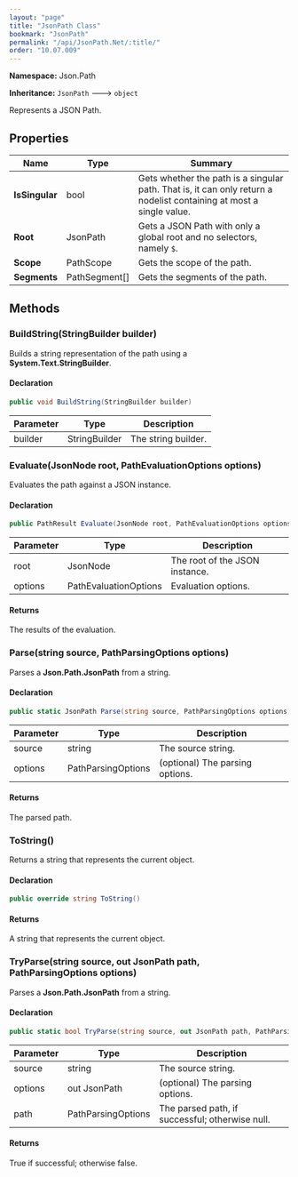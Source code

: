 ```yaml
---
layout: "page"
title: "JsonPath Class"
bookmark: "JsonPath"
permalink: "/api/JsonPath.Net/:title/"
order: "10.07.009"
---
```

**Namespace:** Json.Path

**Inheritance:**
`JsonPath`
 🡒 
`object`

Represents a JSON Path.

## Properties

| Name | Type | Summary |
|---|---|---|
| **IsSingular** | bool | Gets whether the path is a singular path.  That is, it can only return a nodelist containing at most a single value. |
| **Root** | JsonPath | Gets a JSON Path with only a global root and no selectors, namely `$`. |
| **Scope** | PathScope | Gets the scope of the path. |
| **Segments** | PathSegment[] | Gets the segments of the path. |

## Methods

### BuildString(StringBuilder builder)

Builds a string representation of the path using a **System.Text.StringBuilder**.

#### Declaration

```c#
public void BuildString(StringBuilder builder)
```

| Parameter | Type | Description |
|---|---|---|
| builder | StringBuilder | The string builder. |


### Evaluate(JsonNode root, PathEvaluationOptions options)

Evaluates the path against a JSON instance.

#### Declaration

```c#
public PathResult Evaluate(JsonNode root, PathEvaluationOptions options)
```

| Parameter | Type | Description |
|---|---|---|
| root | JsonNode | The root of the JSON instance. |
| options | PathEvaluationOptions | Evaluation options. |


#### Returns

The results of the evaluation.

### Parse(string source, PathParsingOptions options)

Parses a **Json.Path.JsonPath** from a string.

#### Declaration

```c#
public static JsonPath Parse(string source, PathParsingOptions options)
```

| Parameter | Type | Description |
|---|---|---|
| source | string | The source string. |
| options | PathParsingOptions | (optional) The parsing options. |


#### Returns

The parsed path.

### ToString()

Returns a string that represents the current object.

#### Declaration

```c#
public override string ToString()
```


#### Returns

A string that represents the current object.

### TryParse(string source, out JsonPath path, PathParsingOptions options)

Parses a **Json.Path.JsonPath** from a string.

#### Declaration

```c#
public static bool TryParse(string source, out JsonPath path, PathParsingOptions options)
```

| Parameter | Type | Description |
|---|---|---|
| source | string | The source string. |
| options | out JsonPath | (optional) The parsing options. |
| path | PathParsingOptions | The parsed path, if successful; otherwise null. |


#### Returns

True if successful; otherwise false.

